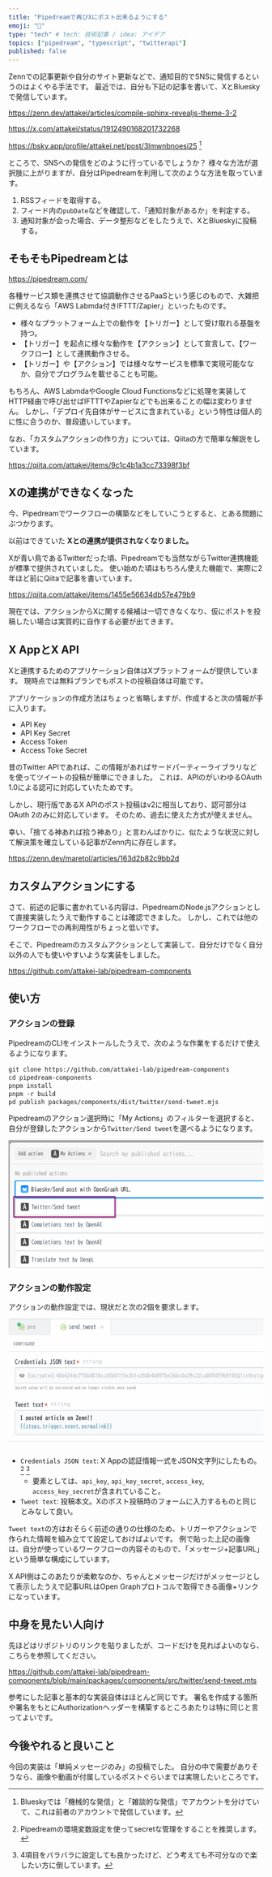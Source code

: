```yaml
---
title: "Pipedreamで再びXにポスト出来るようにする"
emoji: "🤖"
type: "tech" # tech: 技術記事 / idea: アイデア
topics: ["pipedream", "typescript", "twitterapi"]
published: false
---
```


Zennでの記事更新や自分のサイト更新などで、通知目的でSNSに発信するというのはよくやる手法です。
最近では、自分も下記の記事を書いて、XとBlueskyで発信しています。

https://zenn.dev/attakei/articles/compile-sphinx-revealjs-theme-3-2

https://x.com/attakei/status/1912490168201732268

https://bsky.app/profile/attakei.net/post/3lmwnbnoesi25
[^1]

[^1]: Blueskyでは「機械的な発信」と「雑談的な発信」でアカウントを分けていて、これは前者のアカウントで発信しています。

ところで、SNSへの発信をどのように行っているでしょうか？
様々な方法が選択肢に上がりますが、自分はPipedreamを利用して次のような方法を取っています。

1. RSSフィードを取得する。
2. フィード内の`pubDate`などを確認して、「通知対象があるか」を判定する。
3. 通知対象が会った場合、データ整形などをしたうえで、XとBlueskyに投稿する。

## そもそもPipedreamとは

https://pipedream.com/

各種サービス類を連携させて協調動作させるPaaSという感じのもので、大雑把に例えるなら「AWS Labmda付きIFTTT/Zapier」といったものです。

* 様々なプラットフォーム上での動作を【トリガー】として受け取れる基盤を持つ。
* 【トリガー】を起点に様々な動作を【アクション】として宣言して、【ワークフロー】として連携動作させる。
* 【トリガー】や【アクション】では様々なサービスを標準で実現可能ななか、自分でプログラムを載せることも可能。

もちろん、AWS LabmdaやGoogle Cloud Functionsなどに処理を実装してHTTP経由で呼び出せばIFTTTやZapierなどでも出来ることの幅は変わりません。
しかし、「デプロイ先自体がサービスに含まれている」という特性は個人的に性に合うのか、普段遣いしています。

なお、「カスタムアクションの作り方」については、Qiitaの方で簡単な解説をしています。

https://qiita.com/attakei/items/9c1c4b1a3cc73398f3bf

## Xの連携ができなくなった

今、Pipedreamでワークフローの構築などをしていこうとすると、とある問題にぶつかります。

以前はできていた **Xとの連携が提供されなくなりました。**

Xが青い鳥であるTwitterだった頃、Pipedreamでも当然ながらTwitter連携機能が標準で提供されていました。
使い始めた頃はもちろん使えた機能で、実際に2年ほど前にQiitaで記事を書いています。

https://qiita.com/attakei/items/1455e56634db57e479b9

現在では、アクションからXに関する候補は一切できなくなり、仮にポストを投稿したい場合は実質的に自作する必要が出てきます。

## X AppとX API

Xと連携するためのアプリケーション自体はXプラットフォームが提供しています。
現時点では無料プランでもポストの投稿自体は可能です。

アプリケーションの作成方法はちょっと省略しますが、作成すると次の情報が手に入ります。

* API Key
* API Key Secret
* Access Token
* Access Toke Secret

昔のTwitter APIであれば、この情報があればサードパーティーライブラリなどを使ってツイートの投稿が簡単にできました。
これは、APIのがいわゆるOAuth 1.0による認可に対応していたためです。

しかし、現行版であるX APIのポスト投稿はv2に相当しており、認可部分はOAuth 2のみに対応しています。
そのため、過去に使えた方式が使えません。

幸い、「捨てる神あれば拾う神あり」と言わんばかりに、似たような状況に対して解決策を確立している記事がZenn内に存在します。

https://zenn.dev/maretol/articles/163d2b82c9bb2d

## カスタムアクションにする

さて、前述の記事に書かれている内容は、PipedreamのNode.jsアクションとして直接実装したうえで動作することは確認できました。
しかし、これでは他のワークフローでの再利用性がちょっと低いです。

そこで、Pipedreamのカスタムアクションとして実装して、自分だけでなく自分以外の人でも使いやすいような実装をしました。

https://github.com/attakei-lab/pipedream-components

## 使い方

### アクションの登録

PipedreamのCLIをインストールしたうえで、次のような作業をするだけで使えるようになります。

```console
git clone https://github.com/attakei-lab/pipedream-components
cd pipedream-components
pnpm install
pnpm -r build
pd publish packages/components/dist/twitter/send-tweet.mjs

```

Pipedreamのアクション選択時に「My Actions」のフィルターを選択すると、自分が登録したアクションから`Twitter/Send tweet`を選べるようになります。

![](/images/pipedream-actions-x-tweet/select-actions.png)

### アクションの動作設定

アクションの動作設定では、現状だと次の2個を要求します。

![](/images/pipedream-actions-x-tweet/configure-action.png)

* `Credentials JSON text`: X Appの認証情報一式をJSON文字列にしたもの。 [^2] [^3]
  * 要素としては、`api_key`, `api_key_secret`, `access_key`, `access_key_secret`が含まれていること。
* `Tweet text`: 投稿本文。Xのポスト投稿時のフォームに入力するものと同じとみなして良い。

`Tweet text`の方はおそらく前述の通りの仕様のため、トリガーやアクションで作られた情報を組み立てて設定しておけばよいです。
例で貼った上記の画像は、自分が使っているワークフローの内容そのもので、「メッセージ+記事URL」という簡単な構成にしています。

X API側はこのあたりが柔軟なのか、ちゃんとメッセージだけがメッセージとして表示したうえで記事URLはOpen Graphプロトコルで取得できる画像+リンクになっています。

[^2]: Pipedreamの環境変数設定を使ってsecretな管理をすることを推奨します。
[^3]: 4項目をバラバラに設定しても良かったけど、どう考えても不可分なので楽したい方に倒しています。

## 中身を見たい人向け

先ほどはリポジトリのリンクを貼りましたが、コードだけを見ればよいのなら、こちらを参照してください。

https://github.com/attakei-lab/pipedream-components/blob/main/packages/components/src/twitter/send-tweet.mts

参考にした記事と基本的な実装自体はほとんど同じです。
署名を作成する箇所や署名をもとにAuthorizationヘッダーを構築するところあたりは特に同じと言ってよいです。

## 今後やれると良いこと

今回の実装は「単純メッセージのみ」の投稿でした。
自分の中で需要がありそうなら、画像や動画が付属しているポストぐらいまでは実現したいところです。

